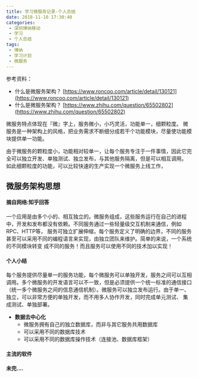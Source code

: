 ```yaml
---
title: 学习微服务记录-个人总结
date: 2018-11-10 17:30:40
categories:
 - 深圳博纳移动
 - 学习
 - 个人总结
tags: 
 - 博纳
 - 学习计划
 - 微服务
---
```


参考资料：
- 什么是微服务架构？ [https://www.roncoo.com/article/detail/130121](https://www.roncoo.com/article/detail/130121)
- 什么是微服务架构？ [https://www.zhihu.com/question/65502802](https://www.zhihu.com/question/65502802)

微服务特点体现在『微』字上，服务微小，小巧灵活，功能单一，细颗粒度。
微服务是一种架构上的风格，把业务需求不断细分成若干个功能模块，尽量使功能模块提供单一功能。

由于微服务的颗粒度小，功能相对较单一，让每个服务专注于一件事情，因此它完全可以独立开发、单独测试、独立发布，与其他服务隔离，但是可以相互调用。
如此细颗粒度的功能，可以比较快速的生产实现一个微服务上线工作，

## 微服务架构思想
#### 摘自网络:知乎回答
一个应用是由多个小的、相互独立的。微服务组成，这些服务运行在自己的进程中，开发和发布都没有依赖。不同服务通过一些轻量级交互机制来通信，例如RPC、HTTP等，
服务可独立扩展伸缩，每个服务定义了明确的边界，不同的服务甚至可以采用不同的编程语言来实现，由独立团队来维护。简单的来说，一个系统的不同模块转变
成不同的服务！而且服务可以使用不同的技术加以实现！
#### 个人小结
每个服务提供尽量单一的服务功能，每个微服务可以单独开发，服务之间可以互相调用。多个微服务的开发语言可以不一致，但是必须提供一个统一标准的通信接口
（统一多个微服务之间的信息通信机制）。微服务可以独立发布运行。由于单一、独立，可以非常方便的单独开发，而不用多人协作开发，同时完成单元测试、
集成测试、单独部署。
- **数据去中心化**
  - 微服务拥有自己的独立数据库，而非与其它服务共用数据库
  - 可以采用不同的数据库技术
  - 可以采用不同的数据库操作技术（连接池、数据库框架）

#### 主流的软件



#### 未完....
